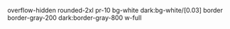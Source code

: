 overflow-hidden rounded-2xl pr-10 bg-white dark:bg-white/[0.03] border border-gray-200 dark:border-gray-800 w-full

